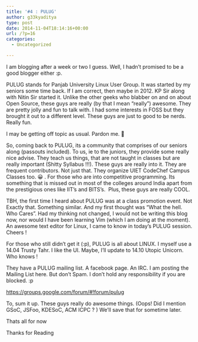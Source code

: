 ```yaml
---
title: '#4 : PULUG'
author: g33kyaditya
type: post
date: 2014-11-04T18:14:16+00:00
url: /?p=16
categories:
  - Uncategorized

---
```

I am blogging after a week or two I guess. Well, I hadn&#8217;t promised to be a good blogger either :p.

PULUG stands for Panjab University Linux User Group. It was started by my seniors some time back. If I am correct, then maybe in 2012. KP Sir along with Nitin Sir started it. Unlike the other geeks who blabber on and on about Open Source, these guys are really (by that I mean &#8220;really&#8221;) awesome. They are pretty jolly and fun to talk with. I had some interests in FOSS but they brought it out to a different level. These guys are just to good to be nerds. Really fun.

I may be getting off topic as usual. Pardon me. 🙂

So, coming back to PULUG, its a community that comprises of our seniors along (passouts included). To us, ie to the juniors, they provide some really nice advise. They teach us things, that are not taught in classes but are really important (Shitty Syllabus !!!). These guys are really into it. They are frequent contributors. Not just that. They organize UIET CodeChef Campus Classes too. 😀 . For those who are into competitive programming. Its something that is missed out in most of the colleges around India apart from the prestigious ones like IIT&#8217;s and BITS&#8217;s.  Plus, these guys are really COOL.

TBH, the first time I heard about PULUG was at a class promotion event. Not Exactly that. Something similar. And my first thought was &#8220;What the hell. Who Cares&#8221;. Had my thinking not changed, I would not be writing this blog now, nor would I have been learning Vim (which I am doing at the moment). An awesome text editor for Linux, I came to know in today&#8217;s PULUG session. Cheers !

For those who still didn&#8217;t get it (:p), PULUG is all about LINUX. I myself use a 14.04 Trusty Tahr. I like the UI. Maybe, I&#8217;ll update to 14.10 Utopic Unicorn. Who knows !

They have a PULUG mailing list. A facebook page. An IRC. I am posting the Mailing List here. But don&#8217;t Spam. I don&#8217;t hold any responsibility if you are blocked. :p

https://groups.google.com/forum/#!forum/pulug

To, sum it up. These guys really do awesome things. (Oops! Did I mention GSoC, JSFoo, KDESoC, ACM ICPC ? ) We&#8217;ll save that for sometime later.

Thats all for now

Thanks for Reading